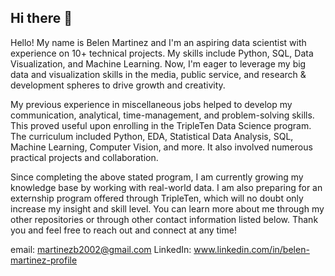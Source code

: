 ## Hi there 👋

Hello! My name is Belen Martinez and I'm an aspiring data scientist with experience on 10+ technical projects. My skills include Python, SQL, Data Visualization, and Machine Learning. Now, I'm eager to leverage my big data and visualization skills in the media, public service, and research & development spheres to drive growth and creativity.

My previous experience in miscellaneous jobs helped to develop my communication, analytical, time-management, and problem-solving skills. This proved useful upon enrolling in the TripleTen Data Science program. The curriculum included Python, EDA, Statistical Data Analysis, SQL, Machine Learning, Computer Vision, and more. It also involved numerous practical projects and collaboration.

Since completing the above stated program, I am currently growing my knowledge base by working with real-world data. I am also preparing for an externship program offered through TripleTen, which will no doubt only increase my insight and skill level. You can learn more about me through my other repositories or through other contact information listed below. Thank you and feel free to reach out and connect at any time! 

email: martinezb2002@gmail.com
LinkedIn: www.linkedin.com/in/belen-martinez-profile 

